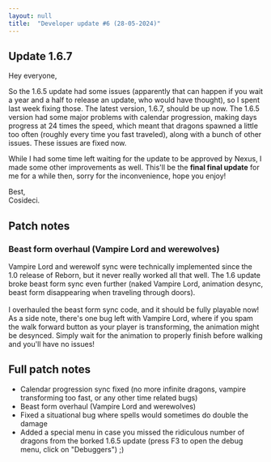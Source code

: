 ```yaml
---
layout: null
title:  "Developer update #6 (28-05-2024)"
---
```


## Update 1.6.7

Hey everyone,

So the 1.6.5 update had some issues (apparently that can happen if you wait a year and a half to release an update, who would have thought), so I spent last week fixing those. The latest version, 1.6.7, should be up now. The 1.6.5 version had some major problems with calendar progression, making days progress at 24 times the speed, which meant that dragons spawned a little too often (roughly every time you fast traveled), along with a bunch of other issues. These issues are fixed now.

While I had some time left waiting for the update to be approved by Nexus, I made some other improvements as well. This'll be the <b>final final update</b> for me for a while then, sorry for the inconvenience, hope you enjoy!

Best,<br>
Cosideci.

## Patch notes

### Beast form overhaul (Vampire Lord and werewolves)
Vampire Lord and werewolf sync were technically implemented since the 1.0 release of Reborn, but it never really worked all that well. The 1.6 update broke beast form sync even further (naked Vampire Lord, animation desync, beast form disappearing when traveling through doors). <br><br>
I overhauled the beast form sync code, and it should be fully playable now! As a side note, there's one bug left with Vampire Lord, where if you spam the walk forward button as your player is transforming, the animation might be desynced. Simply wait for the animation to properly finish before walking and you'll have no issues!

## Full patch notes
* Calendar progression sync fixed (no more infinite dragons, vampire transforming too fast, or any other time related bugs)
* Beast form overhaul (Vampire Lord and werewolves)
* Fixed a situational bug where spells would sometimes do double the damage
* Added a special menu in case you missed the ridiculous number of dragons from the borked 1.6.5 update (press F3 to open the debug menu, click on "Debuggers") ;)

